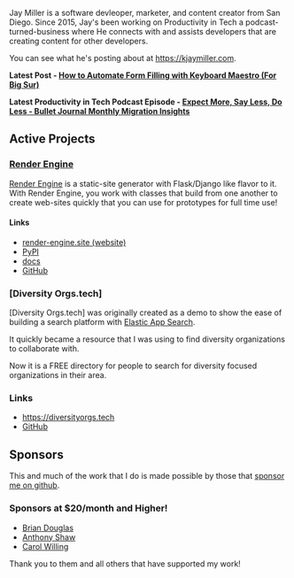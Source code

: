 Jay Miller is a software devleoper, marketer, and content creator from San Diego. Since 2015,  Jay's been working on Productivity in Tech a podcast-turned-business where He connects with and assists developers that are creating content for other developers. 

You can see what he's posting about at <https://kjaymiller.com>.

**Latest Post - [How to Automate Form Filling with Keyboard Maestro (For Big Sur)](https://kjaymiller.com/how-to-automate-form-filling-with-keyboard-maestro-for-big-sur)**

**Latest Productivity in Tech Podcast Episode - [Expect More, Say Less, Do Less - Bullet Journal Monthly Migration Insights](https://share.transistor.fm/s/024eabd1)**

## Active Projects

### [Render Engine]
[Render Engine] is a static-site generator with Flask/Django like flavor to it.
With Render Engine, you work with classes that build from one another to create
web-sites quickly that you can use for prototypes for full time use!

#### Links
- [render-engine.site (website)][Render Engine]
- [PyPI](https://pypi.org/project/render-engine)
- [docs](https://render-engine.readthedocs.io)
- [GitHub](https://github.com/kjaymiller/render_engine)

### [Diversity Orgs.tech]
[Diversity Orgs.tech] was originally created as a demo to show the ease of building a search platform with [Elastic App Search](https://www.elastic.co/app-search/).

It quickly became a resource that I was using to find diversity organizations to collaborate with. 

Now it is a FREE directory for people to search for diversity focused organizations in their area.

### Links
- <https://diversityorgs.tech>
- [GitHub](https://github.com/kjaymiller/diversity-orgs-tech)

## Sponsors
This and much of the work that I do is made possible by those that [sponsor me
on github](https://github.com/sponsors/kjaymiller).

### Sponsors at $20/month and Higher!
- [Brian Douglas](https://github.com/bdougie)
- [Anthony Shaw](https://github.com/toneybaloney)
- [Carol Willing](https://github.com/willingc)

Thank you to them and all others that have supported my work!

[Render Engine]: https://render-engine.site
[Transcriptor]: https://pypi.org/project/transcriptor
